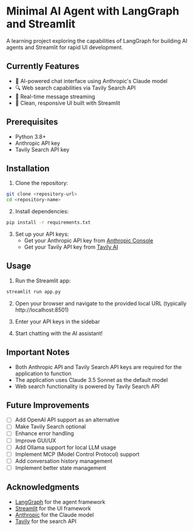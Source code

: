 # Minimal AI Agent with LangGraph and Streamlit

A learning project exploring the capabilities of LangGraph for building AI agents and Streamlit for rapid UI development.

## Currently Features

- 🤖 AI-powered chat interface using Anthropic's Claude model
- 🔍 Web search capabilities via Tavily Search API
- 💬 Real-time message streaming
- 🎨 Clean, responsive UI built with Streamlit

## Prerequisites

- Python 3.8+
- Anthropic API key
- Tavily Search API key

## Installation

1. Clone the repository:
```bash
git clone <repository-url>
cd <repository-name>
```

2. Install dependencies:
```bash
pip install -r requirements.txt
```

3. Set up your API keys:
   - Get your Anthropic API key from [Anthropic Console](https://console.anthropic.com)
   - Get your Tavily API key from [Tavily AI](https://tavily.com)

## Usage

1. Run the Streamlit app:
```bash
streamlit run app.py
```

2. Open your browser and navigate to the provided local URL (typically http://localhost:8501)

3. Enter your API keys in the sidebar
4. Start chatting with the AI assistant!

## Important Notes

- Both Anthropic API and Tavily Search API keys are required for the application to function
- The application uses Claude 3.5 Sonnet as the default model
- Web search functionality is powered by Tavily Search API

## Future Improvements

- [ ] Add OpenAI API support as an alternative
- [ ] Make Tavily Search optional
- [ ] Enhance error handling
- [ ] Improve GUI/UX
- [ ] Add Ollama support for local LLM usage
- [ ] Implement MCP (Model Control Protocol) support
- [ ] Add conversation history management
- [ ] Implement better state management

## Acknowledgments

- [LangGraph](https://github.com/langchain-ai/langgraph) for the agent framework
- [Streamlit](https://streamlit.io) for the UI framework
- [Anthropic](https://www.anthropic.com) for the Claude model
- [Tavily](https://tavily.com) for the search API
